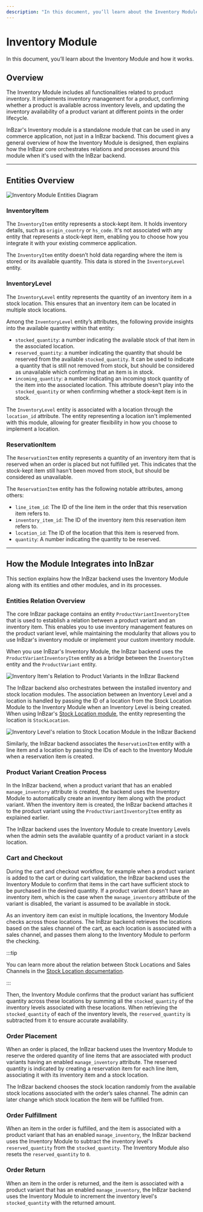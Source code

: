 ```yaml
---
description: "In this document, you’ll learn about the Inventory Module, how it works, and its relation to other processes in your commerce application."
---
```


# Inventory Module

In this document, you’ll learn about the Inventory Module and how it works.

## Overview

The Inventory Module includes all functionalities related to product inventory. It implements inventory management for a product, confirming whether a product is available across inventory levels, and updating the inventory availability of a product variant at different points in the order lifecycle.

InBzar's Inventory module is a standalone module that can be used in any commerce application, not just in a InBzar backend. This document gives a general overview of how the Inventory Module is designed, then explains how the InBzar core orchestrates relations and processes around this module when it's used with the InBzar backend.

---

## Entities Overview

![Inventory Module Entities Diagram](https://res.cloudinary.com/dza7lstvk/image/upload/v1680184977/InBzar%20Docs/Diagrams/inventory-diagram_1_eaupf2.jpg)

### InventoryItem

The `InventoryItem` entity represents a stock-kept item. It holds inventory details, such as `origin_country` or `hs_code`. It's not associated with any entity that represents a stock-kept item, enabling you to choose how you integrate it with your existing commerce application.

The `InventoryItem` entity doesn’t hold data regarding where the item is stored or its available quantity. This data is stored in the `InventoryLevel` entity.

### InventoryLevel

The `InventoryLevel` entity represents the quantity of an inventory item in a stock location. This ensures that an inventory item can be located in multiple stock locations.

Among the `InventoryLevel` entity’s attributes, the following provide insights into the available quantity within that entity:

- `stocked_quantity`: a number indicating the available stock of that item in the associated location.
- `reserved_quantity`: a number indicating the quantity that should be reserved from the available `stocked_quantity`. It can be used to indicate a quantity that is still not removed from stock, but should be considered as unavailable which confirming that an item is in stock.
- `incoming_quantity`: a number indicating an incoming stock quantity of the item into the associated location. This attribute doesn't play into the `stocked_quantity` or when confirming whether a stock-kept item is in stock.

The `InventoryLevel` entity is associated with a location through the `location_id` attribute. The entity representing a location isn't implemented with this module, allowing for greater flexibility in how you choose to implement a location.

### ReservationItem

The `ReservationItem` entity represents a quantity of an inventory item that is reserved when an order is placed but not fulfilled yet. This indicates that the stock-kept item still hasn't been moved from stock, but should be considered as unavailable.

The `ReservationItem` entity has the following notable attributes, among others:

- `line_item_id`: The ID of the line item in the order that this reservation item refers to.
- `inventory_item_id`: The ID of the inventory item this reservation item refers to.
- `location_id`: The ID of the location that this item is reserved from.
- `quantity`: A number indicating the quantity to be reserved.

---

## How the Module Integrates into InBzar

This section explains how the InBzar backend uses the Inventory Module along with its entities and other modules, and in its processes.

### Entities Relation Overview

The core InBzar package contains an entity `ProductVariantInventoryItem` that is used to establish a relation between a product variant and an inventory item. This enables you to use inventory management features on the product variant level, while maintaining the modularity that allows you to use InBzar's inventory module or implement your custom inventory module.

When you use InBzar's Inventory Module, the InBzar backend uses the `ProductVariantInventoryItem` entity as a bridge between the `InventoryItem` entity and the `ProductVariant` entity.

![Inventory Item's Relation to Product Variants in the InBzar Backend](https://res.cloudinary.com/dza7lstvk/image/upload/v1680185070/InBzar%20Docs/Diagrams/inventory-item-medusa-diagram_i21ht8.jpg)

The InBzar backend also orchestrates between the installed inventory and stock location modules. The association between an Inventory Level and a location is handled by passing the ID of a location from the Stock Location Module to the Inventory Module when an Inventory Level is being created. When using InBzar's [Stock Location module](./stock-location-module.md), the entity representing the location is `StockLocation`.

![Inventory Level's relation to Stock Location Module in the InBzar Backend](https://res.cloudinary.com/dza7lstvk/image/upload/v1680185151/InBzar%20Docs/Diagrams/inventory-medusa-diagram_ltojt9.jpg)

Similarly, the InBzar backend associates the `ReservationItem` entity with a line item and a location by passing the IDs of each to the Inventory Module when a reservation item is created.

### Product Variant Creation Process

In the InBzar backend, when a product variant that has an enabled `manage_inventory` attribute is created, the backend uses the Inventory Module to automatically create an inventory item along with the product variant. When the inventory item is created, the InBzar backend attaches it to the product variant using the `ProductVariantInventoryItem` entity as explained earlier.

The InBzar backend uses the Inventory Module to create Inventory Levels when the admin sets the available quantity of a product variant in a stock location.

### Cart and Checkout

During the cart and checkout workflow, for example when a product variant is added to the cart or during cart validation, the InBzar backend uses the Inventory Module to confirm that items in the cart have sufficient stock to be purchased in the desired quantity. If a product variant doesn't have an inventory item, which is the case when the `manage_inventory` attribute of the variant is disabled, the variant is assumed to be available in stock.

As an inventory item can exist in multiple locations, the Inventory Module checks across those locations. The InBzar backend retrieves the locations based on the sales channel of the cart, as each location is associated with a sales channel, and passes them along to the Inventory Module to perform the checking.

:::tip

You can learn more about the relation between Stock Locations and Sales Channels in the [Stock Location documentation](./stock-location-module.md).

:::

Then, the Inventory Module confirms that the product variant has sufficient quantity across these locations by summing all the `stocked_quantity` of the inventory levels associated with these locations. When retrieving the `stocked_quantity` of each of the inventory levels, the `reserved_quantity` is subtracted from it to ensure accurate availability.

### Order Placement

When an order is placed, the InBzar backend uses the Inventory Module to reserve the ordered quantity of line items that are associated with product variants having an enabled `manage_inventory` attribute. The reserved quantity is indicated by creating a reservation item for each line item, associating it with its inventory item and a stock location.

The InBzar backend chooses the stock location randomly from the available stock locations associated with the order’s sales channel. The admin can later change which stock location the item will be fulfilled from.

### Order Fulfillment

When an item in the order is fulfilled, and the item is associated with a product variant that has an enabled `manage_inventory`, the InBzar backend uses the Inventory Module to subtract the inventory level's `reserved_quantity` from the `stocked_quantity`. The Inventory Module also resets the `reserved_quantity` to `0`.

### Order Return

When an item in the order is returned, and the item is associated with a product variant that has an enabled `manage_inventory`, the InBzar backend uses the Inventory Module to increment the inventory level's `stocked_quantity` with the returned amount.
